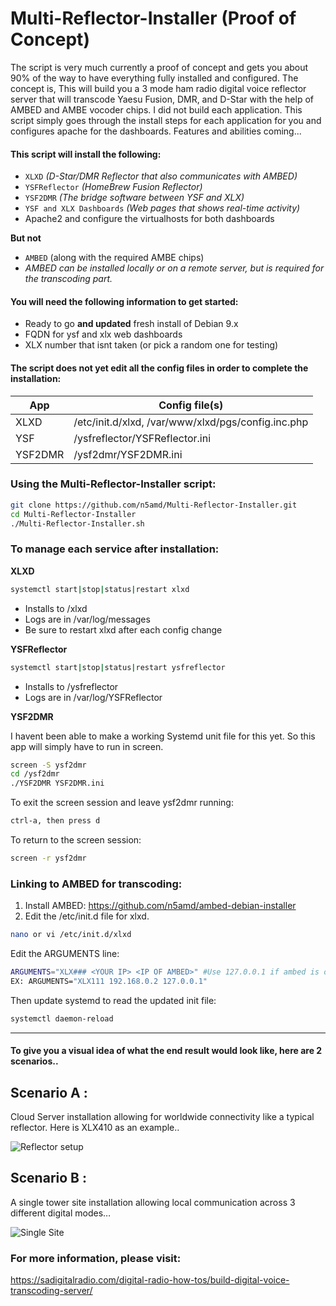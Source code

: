 # Multi-Reflector-Installer (Proof of Concept)
The script is very much currently a proof of concept and gets you about 90% of the way to have everything fully installed and configured. The concept is, This will build you a 3 mode ham radio digital voice reflector server that will transcode Yaesu Fusion, DMR, and D-Star with the help of AMBED and AMBE vocoder chips. I did not build each application. This script simply goes through the install steps for each application for you and configures apache for the dashboards. Features and abilities coming...

#### This script will install the following:
  - `XLXD` *(D-Star/DMR Reflector that also communicates with AMBED)*
  - `YSFReflector` *(HomeBrew Fusion Reflector)*
  - `YSF2DMR` *(The bridge software between YSF and XLX)*
  - `YSF and XLX Dashboards` *(Web pages that shows real-time activity)*
  - Apache2 and configure the virtualhosts for both dashboards
  
  **But not**
 - `AMBED` (along with the required AMBE chips)
 - *AMBED can be installed locally or on a remote server, but is required for the transcoding part.* 
  
#### You will need the following information to get started:
 - Ready to go **and updated** fresh install of Debian 9.x
 - FQDN for ysf and xlx web dashboards
 - XLX number that isnt taken (or pick a random one for testing)


#### The script does not yet edit all the config files in order to complete the installation:
| App | Config file(s) |
| ------ | ------ |
| XLXD | /etc/init.d/xlxd, /var/www/xlxd/pgs/config.inc.php |
| YSF | /ysfreflector/YSFReflector.ini |
| YSF2DMR | /ysf2dmr/YSF2DMR.ini |

### Using the Multi-Reflector-Installer script:
```sh
git clone https://github.com/n5amd/Multi-Reflector-Installer.git
cd Multi-Reflector-Installer
./Multi-Reflector-Installer.sh
```

### To manage each service after installation:
 **XLXD** 
 ```sh
 systemctl start|stop|status|restart xlxd
 ```
  - Installs to /xlxd
  - Logs are in /var/log/messages
  - Be sure to restart xlxd after each config change

 
 **YSFReflector**
  ```sh
 systemctl start|stop|status|restart ysfreflector
 ```
  - Installs to /ysfreflector
  - Logs are in /var/log/YSFReflector
 
 **YSF2DMR**
 
 I havent been able to make a working Systemd unit file for this yet. So this app will simply have to run in screen.
 ```sh
 screen -S ysf2dmr
 cd /ysf2dmr
 ./YSF2DMR YSF2DMR.ini
 ```
 
  To exit the screen session and leave ysf2dmr running:
  ```sh
  ctrl-a, then press d
  ```
To return to the screen session:
```sh
screen -r ysf2dmr
```
 
 ### Linking to AMBED for transcoding:
 1. Install AMBED: https://github.com/n5amd/ambed-debian-installer
 2. Edit the /etc/init.d file for xlxd.
 ```sh
 nano or vi /etc/init.d/xlxd
 ```
 Edit the ARGUMENTS line:
 ```sh
 ARGUMENTS="XLX### <YOUR IP> <IP OF AMBED>" #Use 127.0.0.1 if ambed is on the same computer as XLXD
 EX: ARGUMENTS="XLX111 192.168.0.2 127.0.0.1"
 ```
 Then update systemd to read the updated init file:
 ```sh
 systemctl daemon-reload
 ```
 --------------------
  
#### To give you a visual idea of what the end result would look like, here are 2 scenarios..

## Scenario A :
Cloud Server installation allowing for worldwide connectivity like a typical reflector. Here is XLX410 as an example..

![Reflector setup](https://sadigitalradio.com/wp-content/uploads/2018/11/Local-XLX-Network.jpg)

## Scenario B :
A single tower site installation allowing local communication across 3 different digital modes…

![Single Site](https://sadigitalradio.com/wp-content/uploads/2018/11/Single-repeater-site.png)

### For more information, please visit:
https://sadigitalradio.com/digital-radio-how-tos/build-digital-voice-transcoding-server/

